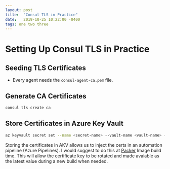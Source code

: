```yaml
---
layout: post
title:  "Consul TLS in Practice"
date:   2019-10-25 10:22:00 -0400
tags: one two three
---
```

# Setting Up Consul TLS in Practice

## Seeding TLS Certificates

- Every agent needs the `consul-agent-ca.pem` file.

## Generate CA Certificates
```bash
consul tls create ca
```

## Store Certificates in Azure Key Vault

```bash
az keyvault secret set --name <secret-name> --vault-name <vault-name> --value $(cat consul-agent-ca.pem | base64)
```

Storing the certificates in AKV allows us to inject the certs in an automation pipeline (Azure Pipelines).  I would suggest to do this at [Packer](https://packer.io) Image build time.  This will allow the certificate key to be rotated and made avaiable as the latest value during a new build when needed.